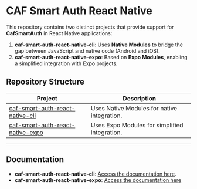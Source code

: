 # CAF Smart Auth React Native

This repository contains two distinct projects that provide support for **CafSmartAuth** in React Native applications:

1. **caf-smart-auth-react-native-cli**: Uses **Native Modules** to bridge the gap between JavaScript and native code (Android and iOS).
2. **caf-smart-auth-react-native-expo**: Based on **Expo Modules**, enabling a simplified integration with Expo projects.

## Repository Structure

| Project                               | Description                                  |
| ------------------------------------- | -------------------------------------------- |
| [caf-smart-auth-react-native-cli](https://github.com/combateafraude/caf-smart-auth-react-native/tree/main/caf-smart-auth-react-native-cli)   | Uses Native Modules for native integration.  |
| [caf-smart-auth-react-native-expo](https://github.com/combateafraude/caf-smart-auth-react-native/tree/main/caf-smart-auth-react-native-expo)  | Uses Expo Modules for simplified integration.|

---

## Documentation

- **caf-smart-auth-react-native-cli**: [Access the documentation here](https://docs.caf.io/sdks/react-native/cafsmartauth/native-modules).
- **caf-smart-auth-react-native-expo**: [Access the documentation here](https://docs.caf.io/sdks/react-native/cafsmartauth/expo-modules)
